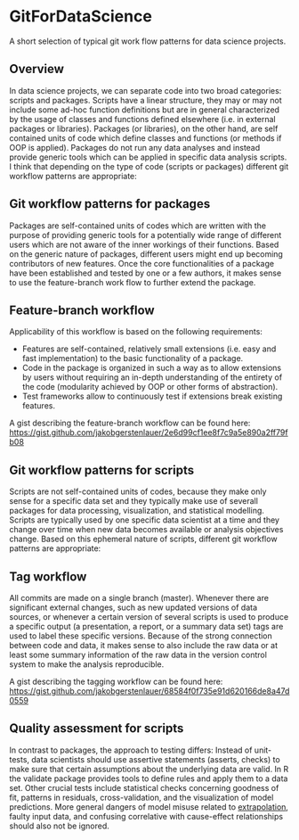 # GitForDataScience
A short selection of typical git work flow patterns for data science projects.

## Overview
In data science projects, we can separate code into two broad categories: scripts and packages. 
Scripts have a linear structure, they may or may not include some ad-hoc function definitions but are in general characterized by the usage of classes and functions defined elsewhere (i.e. in external packages or libraries). Packages (or libraries), on the other hand, are self contained units of code which define classes and functions (or methods if OOP is applied). Packages do not run any data analyses and instead provide generic tools which can be applied in specific data analysis scripts. I think that depending on the type of code (scripts or packages) different git workflow patterns are appropriate:

## Git workflow patterns for packages

Packages are self-contained units of codes which are written with the purpose of providing generic tools for a potentially wide range of different users which are not aware of the inner workings of their functions. Based on the generic nature of packages, different users might end up becoming contributors of new features. Once the core functionalities of a package have been established and tested by one or a few authors, it makes sense to use the feature-branch work flow to further extend the package.

## Feature-branch workflow

Applicability of this workflow is based on the following requirements:
* Features are self-contained, relatively small extensions (i.e. easy and fast implementation) to the basic functionality of a package.
* Code in the package is organized in such a way as to allow extensions by users without requiring an in-depth understanding of the entirety of the code (modularity achieved by OOP or other forms of abstraction).
* Test frameworks allow to continuously test if extensions break existing features.

A gist describing the feature-branch workflow can be found here:
https://gist.github.com/jakobgerstenlauer/2e6d99cf1ee8f7c9a5e890a2ff79fb08


## Git workflow patterns for scripts

Scripts are not self-contained units of codes, because they make only sense for a specific data set and they typically make use of severall packages for data processing, visualization, and statistical modelling. Scripts are typically used by one specific data scientist at a time and they change over time when new data becomes available or analysis objectives change. Based on this ephemeral nature of scripts, different git workflow patterns are appropriate:

## Tag workflow

All commits are made on a single branch (master). Whenever there are significant external changes, such as new updated versions of data sources, or whenever a certain version of several scripts is used to produce a specific output (a presentation, a report, or a summary data set) tags are used to label these specific versions. Because of the strong connection between code and data, it makes sense to also include the raw data or at least some summary information of the raw data in the version control system to make the analysis reproducible. 

A gist describing the tagging workflow can be found here:
https://gist.github.com/jakobgerstenlauer/68584f0f735e91d620166de8a47d0559

## Quality assessment for scripts
In contrast to packages, the approach to testing differs: Instead of unit-tests, data scientists should use assertive statements (asserts, checks) to make sure that certain assumptions about the underlying data are valid. In R the validate package provides tools to define rules and apply them to a data set. Other crucial tests include statistical checks concerning goodness of fit, patterns in residuals, cross-validation, and the visualization of model predictions. More general dangers of model misuse related to [extrapolation](https://en.wikipedia.org/wiki/Extrapolation), faulty input data, and confusing correlative with cause-effect relationships should also not be ignored.
